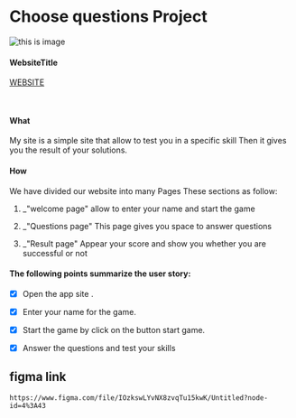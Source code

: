 
# Choose questions Project #
![this is image](https://www.wikihow.com/images/thumb/5/50/Do-Well-on-Multiple-Choice-Questions-Step-5-Version-3.jpg/v4-460px-Do-Well-on-Multiple-Choice-Questions-Step-5-Version-3.jpg.webp)
</br>

#### WebsiteTitle ####
[WEBSITE](https://gsg-g10.github.io/MohammedHaroon-Quiz-App/index.html)

<br/>

#### What ####
 My site is a simple site that allow to test you in a specific skill Then it gives you the result of your solutions.
 
 
#### How ####
We have divided our website into many Pages These sections as follow:

1. _"welcome page" allow to enter your name and start the game 

2. _"Questions page" This page gives you space to answer questions 

3. _"Result page" Appear your score and show you whether you are successful or not



#### The following points summarize the user story: ####
- [x] Open the app site .
- [x] Enter your name for the game.
- [x]  Start the game by click on the button start game.
- [x] Answer the questions and test your skills



## figma link 
```
https://www.figma.com/file/IOzkswLYvNX8zvqTu15kwK/Untitled?node-id=4%3A43
```
